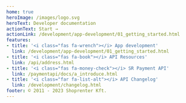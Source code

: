 ```yaml
---
home: true
heroImage: /images/logo.svg
heroText: Developer documentation
actionText: Start →
actionLink: /development/app-development/01_getting_started.html
features:
- title: '<i class="fas fa-wrench"></i> App development'
  link: /development/app-development/01_getting_started.html
- title: '<i class="fas fa-book"></i> API Resources'
  link: /api/address.html
- title: '<i class="fas fa-money-check"></i> SR Payment API'
  link: /paymentapi/docs/a_introduce.html
- title: '<i class="far fa-list-alt"></i> API Changelog'
  link: /development/changelog.html
footer: © 2011 - 2023 Shoprenter Kft.
---
```

